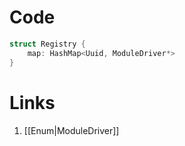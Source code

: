 # Code
```rust
struct Registry {
	map: HashMap<Uuid, ModuleDriver*>
}
```
# Links
1. [[Enum|ModuleDriver]]